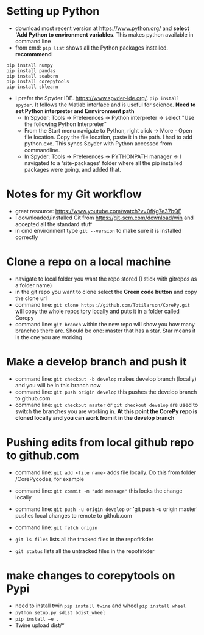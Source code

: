 # Setting up Python
- download most recent version at https://www.python.org/ and **select 'Add Python to environment variables**. This makes python available in command line
- from cmd: `pip list` shows all the Python packages
installed. **recommmend**
```
pip install numpy
pip install pandas
pip install seaborn
pip install corepytools
pip install sklearn
```
- I prefer the Spyder IDE. https://www.spyder-ide.org/. `pip install spyder`. It follows the Matlab interface and is useful for science.  **Need to set Python interpreter and Ennvironment path**
    - In Spyder: Tools -> Preferences -> Python interpreter -> select "Use the following Python Interpreter"
    - From the Start menu navigate to Python, right click -> More - Open file location. Copy the file location, paste it in the path. I had to add python.exe. This syncs Spyder        with Python accessed from commandline.
    - In Spyder: Tools -> Preferences -> PYTHONPATH manager -> I navigated to a 'site-packages' folder where all the pip installed packages were going, and added that.

# Notes for my Git workflow
- great resource: https://www.youtube.com/watch?v=0fKg7e37bQE
- I downloaded/installed Git from https://git-scm.com/download/win and accepted all the standard stuff
- in cmd environment type `git --version` to make sure it is installed correctly

# Clone a repo on a local machine
- navigate to local folder you want the repo stored (I stick with gitrepos as a folder name)
- in the git repo you want to clone select the **Green code button** and copy the clone url
- command line: `git clone https://github.com/Totilarson/CorePy.git` will copy the whole repository locally and puts it in a folder called Corepy
- command line: `git branch` within the new repo will show you how many branches there are. Should be one: master that has a star. Star means it is the one you are working

# Make a develop branch and push it
- command line: `git checkout -b develop` makes develop branch (locally) and you will be in this branch now
- command line: `git push origin develop`  this pushes the develop branch to github.com
- command line: `git checkout master` or `git checkout develop` are used to switch the branches you are working in.
**At this point the CorePy repo is cloned locally and you can work from it in the develop branch**


# Pushing edits from local github repo to github.com
- command line: `git add <file name>` adds file locally. Do this from folder /CorePycodes, for example
- command line: `git commit -m "add message"`  this locks the change locally
- command line: `git push -u origin develop` or 'git push -u origin master' pushes local changes to remote to github.com

- command line: `git fetch origin`
- `git ls-files` lists all the tracked files in the repofirkder
- `git status` lists all the untracked files in the repofirkder

# make changes to corepytools on Pypi
- need to install twin `pip install twine` and wheel `pip install wheel`
-  `python setup.py sdist bdist_wheel`
-  `pip install –e .`
-  Twine upload dist/*
